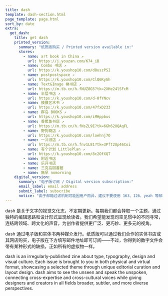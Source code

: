 ```yaml
---
title: dash
template: dash-section.html
page_template: page.html
sort_by: date
extra:
  get_dash:
    title: get dash
    printed_version:
      summary: "纸质版购买 / Printed version available in:"
      stores:
        - name: art book in China ↗
          url: https://j.youzan.com/K74_iB
        - name: Combo 书店 ↗
          url: https://k.youshop10.com/d8uszPSI
        - name: postpostspace ↗
          url: https://k.youshop10.com/ClQ6KyGh
        - name: Text&Image 梯书店 ↗
          url: https://m.tb.cn/h.fNUZ8G5?tk=2XHe24lSFcM
        - name: 半层书店 ↗
          url: https://k.youshop10.com/d-0fYNcv
        - name: 摸摸艺术书 ↗
          url: https://k.youshop10.com/47fxD233
        - name: 群岛 BOOKS ↗
          url: https://k.youshop10.com/iMHppbus
        - name: 香蕉鱼书店 ↗
          url: https://m.tb.cn/h.fNsZL9E?tk=6Gh62UQAqFL
        - name: 野狗商店 ↗
          url: https://k.youshop10.com/loehnj7O
        - name: 一爿旧店 ↗
          url: https://m.tb.cn/h.fnv1L81?tk=3Pft2Up46Coi
        - name: 有个计划 LittlePlan ↗
          url: https://k.youshop10.com/8c2OfXQT
        - name: 附近书店
        - name: 乐开书店
        - name: 三克岛図書館
        - name: 無早 nomorning
    digital_version:
      summary: "电子版订阅 / Digital version subscription:"
      email_label: email address
      submit_label: subscribe
      notice: "由于邮箱过滤机制可能因用户而异，建议不要使用 163、126、yeah 等邮箱。如果您没有收到邮件，请留意垃圾邮件（spam）文件夹或垃圾箱。如果仍然没有收到，可联络 [dash@<wbr>atelier-<wbr>anchor.<wbr>com](mailto:dash@atelier-anchor.com) 解决。"
---
```


dash 是关于文字的视觉文化志，不定期更新。每期我们都会择取一个主题，通过独特的编辑思路和设计形式呈现给读者。我们希望能发现司空见惯中的不同寻常，连结跨领域、跨文化的声音，为创作者提供更广泛、更巧妙、更多元的视角。

dash 通过电子版和实体书两种媒介发行。纸质版可以通过我们合作的实体书店或其网店购买，电子版在下方填写邮件地址即可订阅——不过，你得到的数字文件会带有某种形式的缺损，正如所有的虚拟物一样。

dash is an irregularly-published zine about type, typography, design and visual culture. Each issue is brought to you in both physical and virtual format, showcasing a selected theme through unique editorial curation and layout design. dash aims to see the unseen and speak the unspoken, connecting cross-expertise and cross-cultural voices while giving designers and creators in all fields broader, subtler, and more diverse perspectives.
